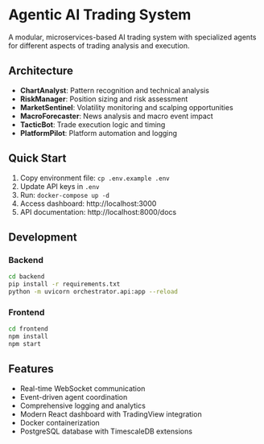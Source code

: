 # Agentic AI Trading System

A modular, microservices-based AI trading system with specialized agents for different aspects of trading analysis and execution.

## Architecture

- **ChartAnalyst**: Pattern recognition and technical analysis
- **RiskManager**: Position sizing and risk assessment
- **MarketSentinel**: Volatility monitoring and scalping opportunities
- **MacroForecaster**: News analysis and macro event impact
- **TacticBot**: Trade execution logic and timing
- **PlatformPilot**: Platform automation and logging

## Quick Start

1. Copy environment file: `cp .env.example .env`
2. Update API keys in `.env`
3. Run: `docker-compose up -d`
4. Access dashboard: http://localhost:3000
5. API documentation: http://localhost:8000/docs

## Development

### Backend
```bash
cd backend
pip install -r requirements.txt
python -m uvicorn orchestrator.api:app --reload
```

### Frontend
```bash
cd frontend
npm install
npm start
```

## Features

- Real-time WebSocket communication
- Event-driven agent coordination
- Comprehensive logging and analytics
- Modern React dashboard with TradingView integration
- Docker containerization
- PostgreSQL database with TimescaleDB extensions
